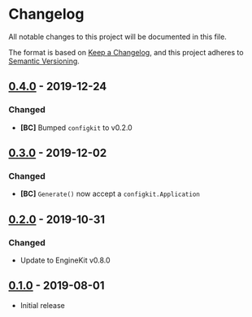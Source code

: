 # Changelog

All notable changes to this project will be documented in this file.

The format is based on [Keep a Changelog], and this project adheres to
[Semantic Versioning].

<!-- references -->
[Keep a Changelog]: https://keepachangelog.com/en/1.0.0/
[Semantic Versioning]: https://semver.org/spec/v2.0.0.html

## [0.4.0] - 2019-12-24

### Changed

- **[BC]** Bumped `configkit` to v0.2.0

## [0.3.0] - 2019-12-02

### Changed

- **[BC]** `Generate()` now accept a `configkit.Application`

## [0.2.0] - 2019-10-31

### Changed

- Update to EngineKit v0.8.0

## [0.1.0] - 2019-08-01

- Initial release

<!-- references -->
[Unreleased]: https://github.com/dogmatiq/graphkit
[0.1.0]: https://github.com/dogmatiq/graphkit/releases/tag/v0.1.0
[0.2.0]: https://github.com/dogmatiq/graphkit/releases/tag/v0.2.0
[0.3.0]: https://github.com/dogmatiq/graphkit/releases/tag/v0.3.0
[0.4.0]: https://github.com/dogmatiq/graphkit/releases/tag/v0.4.0

<!-- version template
## [0.0.1] - YYYY-MM-DD

### Added
### Changed
### Deprecated
### Removed
### Fixed
### Security
-->
